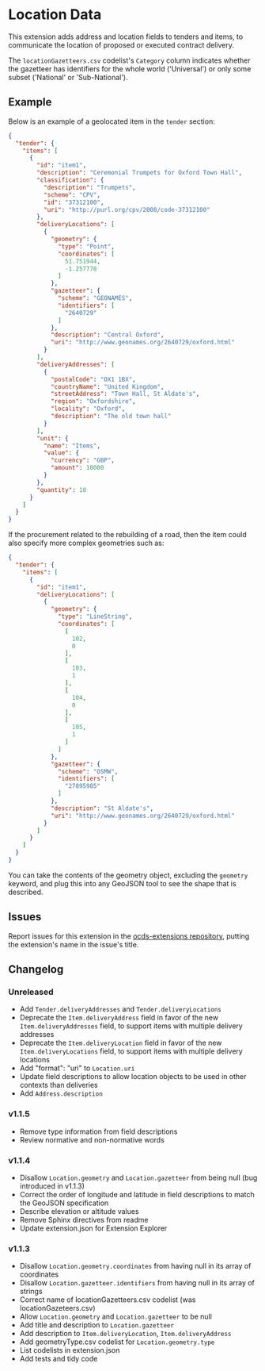 # Location Data

This extension adds address and location fields to tenders and items, to communicate the location of proposed or executed contract delivery.

The `locationGazetteers.csv` codelist's `Category` column indicates whether the gazetteer has identifiers for the whole world ('Universal') or only some subset ('National' or 'Sub-National').

## Example

Below is an example of a geolocated item in the `tender` section:

```json
{
  "tender": {
    "items": [
      {
        "id": "item1",
        "description": "Ceremonial Trumpets for Oxford Town Hall",
        "classification": {
          "description": "Trumpets",
          "scheme": "CPV",
          "id": "37312100",
          "uri": "http://purl.org/cpv/2008/code-37312100"
        },
        "deliveryLocations": [
          {
            "geometry": {
              "type": "Point",
              "coordinates": [
                51.751944,
                -1.257778
              ]
            },
            "gazetteer": {
              "scheme": "GEONAMES",
              "identifiers": [
                "2640729"
              ]
            },
            "description": "Central Oxford",
            "uri": "http://www.geonames.org/2640729/oxford.html"
          }
        ],
        "deliveryAddresses": [
          {
            "postalCode": "OX1 1BX",
            "countryName": "United Kingdom",
            "streetAddress": "Town Hall, St Aldate's",
            "region": "Oxfordshire",
            "locality": "Oxford",
            "description": "The old town hall"
          }
        ],
        "unit": {
          "name": "Items",
          "value": {
            "currency": "GBP",
            "amount": 10000
          }
        },
        "quantity": 10
      }
    ]
  }
}
```

If the procurement related to the rebuilding of a road, then the item could also specify more complex geometries such as:

```json
{
  "tender": {
    "items": [
      {
        "id": "item1",
        "deliveryLocations": [
          {
            "geometry": {
              "type": "LineString",
              "coordinates": [
                [
                  102,
                  0
                ],
                [
                  103,
                  1
                ],
                [
                  104,
                  0
                ],
                [
                  105,
                  1
                ]
              ]
            },
            "gazetteer": {
              "scheme": "OSMW",
              "identifiers": [
                "27895985"
              ]
            },
            "description": "St Aldate's",
            "uri": "http://www.geonames.org/2640729/oxford.html"
          }
        ]
      }
    ]
  }
}
```

You can take the contents of the geometry object, excluding the `geometry` keyword, and plug this into any GeoJSON tool to see the shape that is described.

## Issues

Report issues for this extension in the [ocds-extensions repository](https://github.com/open-contracting/ocds-extensions/issues), putting the extension's name in the issue's title.

## Changelog

### Unreleased

* Add `Tender.deliveryAddresses` and `Tender.deliveryLocations`
* Deprecate the `Item.deliveryAddress` field in favor of the new `Item.deliveryAddresses` field, to support items with multiple delivery addresses
* Deprecate the `Item.deliveryLocation` field in favor of the new `Item.deliveryLocations` field, to support items with multiple delivery locations
* Add "format": "uri" to `Location.uri`
* Update field descriptions to allow location objects to be used in other contexts than deliveries
* Add `Address.description`

### v1.1.5

* Remove type information from field descriptions
* Review normative and non-normative words

### v1.1.4

* Disallow `Location.geometry` and `Location.gazetteer` from being null (bug introduced in v1.1.3)
* Correct the order of longitude and latitude in field descriptions to match the GeoJSON specification
* Describe elevation or altitude values
* Remove Sphinx directives from readme
* Update extension.json for Extension Explorer

### v1.1.3

* Disallow `Location.geometry.coordinates` from having null in its array of coordinates
* Disallow `Location.gazetteer.identifiers` from having null in its array of strings
* Correct name of locationGazetteers.csv codelist (was locationGazeteers.csv)
* Allow `Location.geometry` and `Location.gazetteer` to be null
* Add title and description to `Location.gazetteer`
* Add description to `Item.deliveryLocation`, `Item.deliveryAddress`
* Add geometryType.csv codelist for `Location.geometry.type`
* List codelists in extension.json
* Add tests and tidy code
